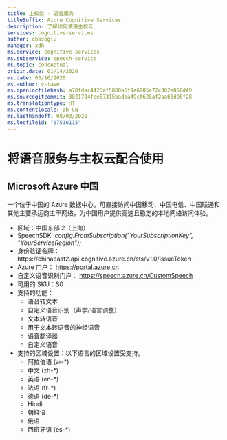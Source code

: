 ```yaml
---
title: 主权云 - 语音服务
titleSuffix: Azure Cognitive Services
description: 了解如何使用主权云
services: cognitive-services
author: cbasoglu
manager: xdh
ms.service: cognitive-services
ms.subservice: speech-service
ms.topic: conceptual
origin.date: 01/14/2020
ms.date: 03/16/2020
ms.author: v-tawe
ms.openlocfilehash: a78fdac4426af5800a6f9a6905e72c382e866d49
ms.sourcegitcommit: 3821704fee67315badba49cf628af2aa68d98f28
ms.translationtype: HT
ms.contentlocale: zh-CN
ms.lasthandoff: 08/03/2020
ms.locfileid: "87516115"
---
```

# <a name="speech-services-with-sovereign-clouds"></a>将语音服务与主权云配合使用

## <a name="microsoft-azure-china"></a>Microsoft Azure 中国

一个位于中国的 Azure 数据中心，可直接访问中国移动、中国电信、中国联通和其他主要承运商主干网络，为中国用户提供高速且稳定的本地网络访问体验。
- 区域：中国东部 2（上海）
- SpeechSDK: *config.FromSubscription("YourSubscriptionKey", "YourServiceRegion");*
- 身份验证令牌：https[]()://chinaeast2.api.cognitive.azure.cn/sts/v1.0/issueToken
- Azure 门户： https://portal.azure.cn
- 自定义语音识别门户： https://speech.azure.cn/CustomSpeech
- 可用的 SKU：S0
- 支持的功能：
  - 语音转文本
  - 自定义语音识别（声学/语言调整）
  - 文本转语音
  - 用于文本转语音的神经语音
  - 语音翻译器
  - 自定义语音
- 支持的区域设置：以下语言的区域设置受支持。
  - 阿拉伯语 (ar-*)
  - 中文 (zh-*)
  - 英语 (en-*)
  - 法语 (fr-*)
  - 德语 (de-*)
  - Hindi
  - 朝鲜语
  - 俄语
  - 西班牙语 (es-*)

